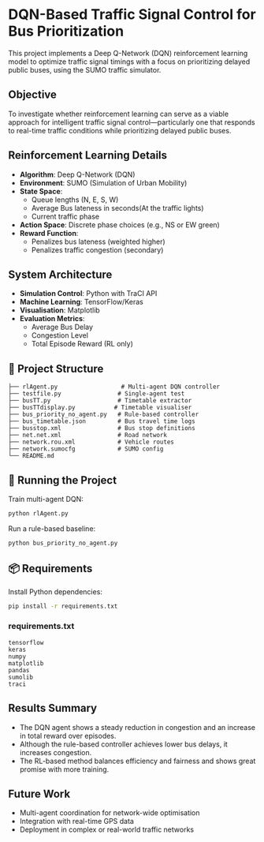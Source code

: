 # DQN-Based Traffic Signal Control for Bus Prioritization

This project implements a Deep Q-Network (DQN) reinforcement learning model to optimize traffic signal timings with a focus on prioritizing delayed public buses, using the SUMO traffic simulator.

## Objective

To investigate whether reinforcement learning can serve as a viable approach for intelligent traffic signal control—particularly one that responds to real-time traffic conditions while prioritizing delayed public buses.

## Reinforcement Learning Details

- **Algorithm**: Deep Q-Network (DQN)
- **Environment**: SUMO (Simulation of Urban Mobility)
- **State Space**:
  - Queue lengths (N, E, S, W)
  - Average Bus lateness in seconds(At the traffic lights)
  - Current traffic phase
- **Action Space**: Discrete phase choices (e.g., NS or EW green)
- **Reward Function**:
  - Penalizes bus lateness (weighted higher)
  - Penalizes traffic congestion (secondary)

## System Architecture

- **Simulation Control**: Python with TraCI API
- **Machine Learning**: TensorFlow/Keras
- **Visualisation**: Matplotlib
- **Evaluation Metrics**:
  - Average Bus Delay
  - Congestion Level
  - Total Episode Reward (RL only)

## 🧪 Project Structure

```
├── rlAgent.py                  # Multi-agent DQN controller
├── testfile.py                # Single-agent test
├── busTT.py                   # Timetable extractor
├── busTTdisplay.py           # Timetable visualiser
├── bus_priority_no_agent.py   # Rule-based controller
├── bus_timetable.json         # Bus travel time logs
├── busstop.xml                # Bus stop definitions
├── net.net.xml                # Road network
├── network.rou.xml            # Vehicle routes
├── network.sumocfg            # SUMO config
└── README.md
```

## 🚀 Running the Project

Train multi-agent DQN:
```bash
python rlAgent.py
```

Run a rule-based baseline:
```bash
python bus_priority_no_agent.py
```


## 📦 Requirements

Install Python dependencies:
```bash
pip install -r requirements.txt
```

### requirements.txt
```
tensorflow
keras
numpy
matplotlib
pandas
sumolib
traci
```

## Results Summary

- The DQN agent shows a steady reduction in congestion and an increase in total reward over episodes.
- Although the rule-based controller achieves lower bus delays, it increases congestion.
- The RL-based method balances efficiency and fairness and shows great promise with more training.

##  Future Work

- Multi-agent coordination for network-wide optimisation
- Integration with real-time GPS data
- Deployment in complex or real-world traffic networks

